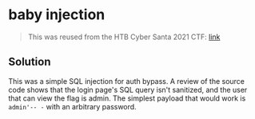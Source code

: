 # baby injection
> This was reused from the HTB Cyber Santa 2021 CTF: [link](https://ctftime.org/task/18289)

## Solution
This was a simple SQL injection for auth bypass. A review of the source code shows that the login page's SQL query isn't sanitized, and the user that can view the flag is admin. The simplest payload that would work is `admin'-- -` with an arbitrary password.